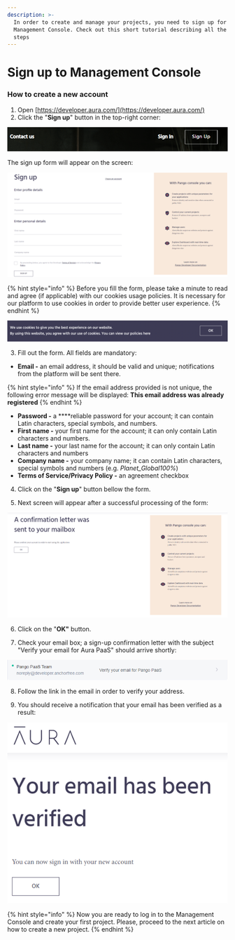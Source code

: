 ```yaml
---
description: >-
  In order to create and manage your projects, you need to sign up for
  Management Console. Check out this short tutorial describing all the necessary
  steps
---
```


# Sign up to Management Console

### **How to create a new account**

1. Open [https://developer.aura.com/](https://developer.aura.com/)
2. Click the "**Sign up**" button in the top-right corner:

![](../.gitbook/assets/sign-up-button-landing.png)

The sign up form will appear on the screen:

![Sign-up form page](../.gitbook/assets/sign-up-form.png)

{% hint style="info" %}
Before you fill the form, please take a minute to read and agree \(if applicable\) with our cookies usage policies. It is necessary for our platform to use cookies in order to provide better user experience.
{% endhint %}

![Cookie usage policy alert](../.gitbook/assets/screenshot-2021-05-27-at-16.04.34.png)

3.  Fill out the form. All fields are mandatory:

* **Email -** an email address, it should be valid and unique; notifications from the platform will be sent there.

{% hint style="info" %}
If the email address provided is not unique, the following error message will be displayed: **This email address was already registered**
{% endhint %}

* **Password -** a ****reliable password for your account; it can contain Latin characters, special symbols, and numbers.
* **First name -** your first name for the account; it can only contain Latin characters and numbers.
* **Last name -** your last name for the account; it can only contain Latin characters and numbers
* **Company name -** your company name; it can contain Latin characters, special symbols and numbers \(e.g. _Planet\_Global100%_\)
* **Terms of Service/Privacy Policy -** an agreement checkbox

4. Click on the "**Sign up**" button bellow the form.

5. Next screen will appear after a successful processing of the form:

![Confirmation page](../.gitbook/assets/email-sign-up-confirmation.png)

6. Click on the "**OK"** button.

7. Check your email box; a sign-up confirmation letter with the subject "Verify your email for Aura PaaS" should arrive shortly:

![Email adress verification request](../.gitbook/assets/email-confirmation.png)

8. Follow the link in the email in order to verify your address.

9. You should receive a notification that your email has been verified as a result:

![Successful email address verification](../.gitbook/assets/email-verified.png)

{% hint style="info" %}
Now you are ready to log in to the Management Console and create your first project. Please, proceed to the next article on how to create a new project.
{% endhint %}

